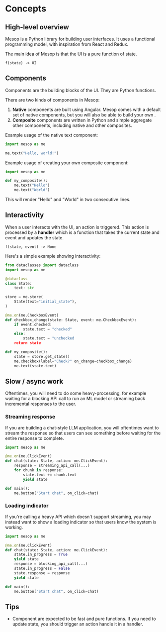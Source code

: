 # Concepts

## High-level overview

Mesop is a Python library for building user interfaces. It uses a functional programming model, with inspiration from React and Redux.

The main idea of Mesop is that the UI is a pure function of state.

```
f(state) -> UI
```

## Components

Components are the building blocks of the UI. They are Python functions.

There are two kinds of components in Mesop:

1. **Native** components are built using Angular. Mesop comes with a default set of native components, but you will also be able to build your own <TODO>.
1. **Composite** components are written in Python and simple aggregate other components, including native and other composites.

Example usage of the native text component:

```python
import mesop as me

me.text("Hello, world!")
```

Example usage of creating your own composite component:

```python
import mesop as me

def my_composite():
    me.text("Hello")
    me.text("World")
```

This will render "Hello" and "World" in two consecutive lines.

## Interactivity

When a user interacts with the UI, an action is triggered. This action is processed by a **handler** which is a function that takes the current state and event and updates the state.

```
f(state, event) -> None
```

Here's a simple example showing interactivity:

```python
from dataclasses import dataclass
import mesop as me

@dataclass
class State:
    text: str

store = me.store(
    State(text="initial_state"),
)

@me.on(me.CheckboxEvent)
def checkbox_change(state: State, event: me.CheckboxEvent):
    if event.checked:
        state.text = "checked"
    else:
        state.text = "unchecked
    return state

def my_composite():
    state = store.get_state()
    me.checkbox(label="Check?" on_change=checkbox_change)
    me.text(state.text)
```

## Slow / async work

Oftentimes, you will need to do some heavy-processing, for example waiting for a blocking API call to run an ML model or streaming back incremental responses to the user.

### Streaming response

If you are building a chat-style LLM application, you will oftentimes want to stream the response so that users can see something before waiting for the entire response to complete.

```python
import mesop as me

@me.on(me.ClickEvent)
def chat(state: State, action: me.ClickEvent):
    response = streaming_api_call(...)
    for chunk in response:
        state.text += chunk.text
        yield state

def main():
    me.button("Start chat", on_click=chat)
```

### Loading indicator

If you're calling a heavy API which doesn't support streaming, you may instead want to show a loading indicator so that users know the system is working.

```python
import mesop as me

@me.on(me.ClickEvent)
def chat(state: State, action: me.ClickEvent):
    state.in_progress = True
    yield state
    response = blocking_api_call(...)
    state.in_progress = False
    state.response = response
    yield state

def main():
    me.button("Start chat", on_click=chat)
```

## Tips

- Component are expected to be fast and pure functions. If you need to update state, you should trigger an action handle it in a handler.
